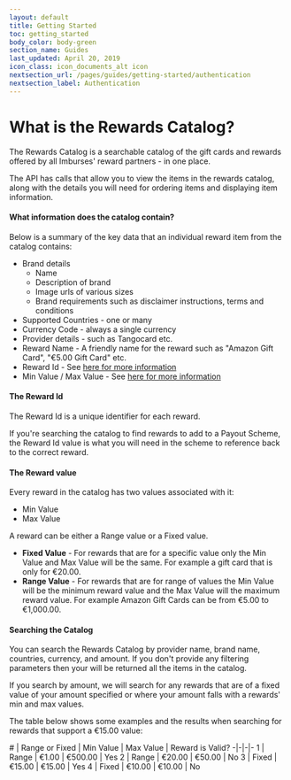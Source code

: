 ```yaml
---
layout: default
title: Getting Started
toc: getting_started
body_color: body-green
section_name: Guides
last_updated: April 20, 2019
icon_class: icon_documents_alt icon
nextsection_url: /pages/guides/getting-started/authentication
nextsection_label: Authentication
---
```

# What is the Rewards Catalog?
The Rewards Catalog is a searchable catalog of the gift cards and rewards offered by all Imburses' reward partners - in one place. 

The API has calls that allow you to view the items in the rewards catalog, along with the details you will need for ordering items and displaying item information.

#### What information does the catalog contain?
Below is a summary of the key data that an individual reward item from the catalog contains:

- Brand details
    - Name
    - Description of brand
    - Image urls of various sizes
    - Brand requirements such as disclaimer instructions, terms and conditions
- Supported Countries - one or many
- Currency Code - always a single currency
- Provider details - such as Tangocard etc.
- Reward Name - A friendly name for the reward such as "Amazon Gift Card", "€5.00 Gift Card" etc.
- Reward Id - See [here for more information](#the-reward-id)
- Min Value / Max Value - See [here for more information](#the-reward-value)


#### The Reward Id
The Reward Id is a unique identifier for each reward. 

If you're searching the catalog to find rewards to add to a Payout Scheme, the Reward Id value is what you will need in the scheme to reference back to the correct reward.


#### The Reward value
Every reward in the catalog has two values associated with it:

- Min Value
- Max Value

A reward can be either a Range value or a Fixed value. 

- **Fixed Value** - For rewards that are for a specific value only the Min Value and Max Value will be the same. For example a gift card that is only for €20.00.
- **Range Value** - For rewards that are for range of values the Min Value will be the minimum reward value and the Max Value will the maximum reward value. For example Amazon Gift Cards can be from €5.00 to €1,000.00.


#### Searching the Catalog
You can search the Rewards Catalog by provider name, brand name, countries, currency, and amount. If you don't provide any filtering parameters then your will be returned all the items in the catalog.

If you search by amount, we will search for any rewards that are of a fixed value of your amount specified or where your amount falls with a rewards' min and max values. 

The table below shows some examples and the results when searching for rewards that support a €15.00 value:

\# | Range or Fixed | Min Value | Max Value | Reward is Valid?
-|-|-|-
1 | Range | €1.00 | €500.00 | Yes
2 | Range | €20.00 | €50.00 | No
3 | Fixed | €15.00 | €15.00 | Yes
4 | Fixed | €10.00 | €10.00 | No


